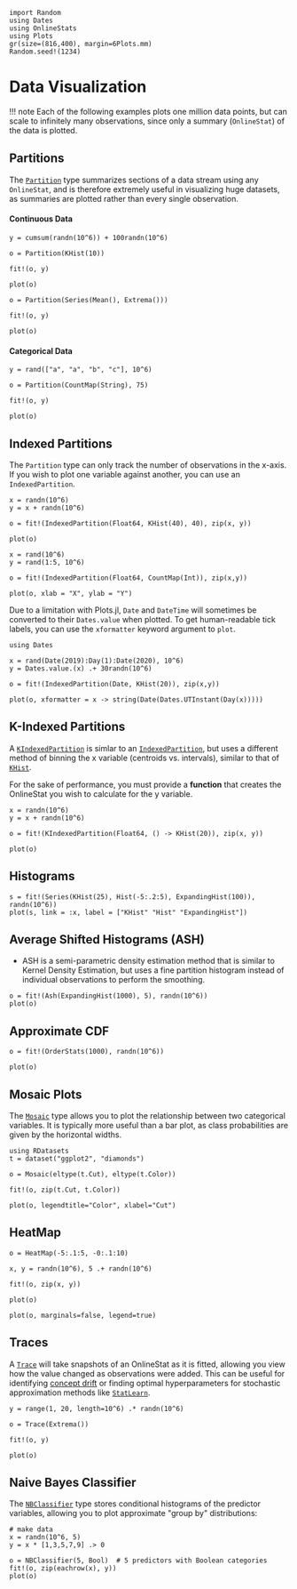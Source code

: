 ```@setup setup
import Random
using Dates
using OnlineStats
using Plots
gr(size=(816,400), margin=6Plots.mm)
Random.seed!(1234)
```

# Data Visualization

!!! note
    Each of the following examples plots one million data points, but can scale to infinitely many
    observations, since only a summary (`OnlineStat`) of the data is plotted.

## Partitions

The [`Partition`](@ref) type summarizes sections of a data stream using any `OnlineStat`,
and is therefore extremely useful in visualizing huge datasets, as summaries are plotted
rather than every single observation.

#### Continuous Data

```@example setup
y = cumsum(randn(10^6)) + 100randn(10^6)

o = Partition(KHist(10))

fit!(o, y)

plot(o)
```


```@example setup
o = Partition(Series(Mean(), Extrema()))

fit!(o, y)

plot(o)
```


#### Categorical Data

```@example setup
y = rand(["a", "a", "b", "c"], 10^6)

o = Partition(CountMap(String), 75)

fit!(o, y)

plot(o)
```


## Indexed Partitions

The `Partition` type can only track the number of observations in the x-axis.  If you wish
to plot one variable against another, you can use an `IndexedPartition`.


```@example setup
x = randn(10^6)
y = x + randn(10^6)

o = fit!(IndexedPartition(Float64, KHist(40), 40), zip(x, y))

plot(o)
```


```@example setup
x = rand(10^6)
y = rand(1:5, 10^6)

o = fit!(IndexedPartition(Float64, CountMap(Int)), zip(x,y))

plot(o, xlab = "X", ylab = "Y")
```

Due to a limitation with Plots.jl, `Date` and `DateTime` will sometimes be converted to their `Dates.value` when plotted.  To get human-readable tick labels, you can use the `xformatter` keyword argument to `plot`.

```@example setup
using Dates

x = rand(Date(2019):Day(1):Date(2020), 10^6)
y = Dates.value.(x) .+ 30randn(10^6)

o = fit!(IndexedPartition(Date, KHist(20)), zip(x,y))

plot(o, xformatter = x -> string(Date(Dates.UTInstant(Day(x)))))
```

## K-Indexed Partitions

A [`KIndexedPartition`](@ref) is simlar to an [`IndexedPartition`](@ref), but uses a different method
of binning the x variable (centroids vs. intervals), similar to that of [`KHist`](@ref).

For the sake of performance, you must provide a **function** that creates
the OnlineStat you wish to calculate for the y variable.

```@example setup
x = randn(10^6)
y = x + randn(10^6)

o = fit!(KIndexedPartition(Float64, () -> KHist(20)), zip(x, y))

plot(o)
```

## Histograms

```@example setup
s = fit!(Series(KHist(25), Hist(-5:.2:5), ExpandingHist(100)), randn(10^6))
plot(s, link = :x, label = ["KHist" "Hist" "ExpandingHist"])
```

## Average Shifted Histograms (ASH)

- ASH is a semi-parametric density estimation method that is similar to Kernel Density Estimation,
  but uses a fine partition histogram instead of individual observations to perform the smoothing.

```@example setup
o = fit!(Ash(ExpandingHist(1000), 5), randn(10^6))
plot(o)
```

## Approximate CDF

```@example setup
o = fit!(OrderStats(1000), randn(10^6))

plot(o)
```

## Mosaic Plots

The [`Mosaic`](@ref) type allows you to plot the relationship between two categorical variables.
It is typically more useful than a bar plot, as class probabilities are given by the horizontal
widths.

```@example setup
using RDatasets
t = dataset("ggplot2", "diamonds")

o = Mosaic(eltype(t.Cut), eltype(t.Color))

fit!(o, zip(t.Cut, t.Color))

plot(o, legendtitle="Color", xlabel="Cut")
```

## HeatMap

```@example setup
o = HeatMap(-5:.1:5, -0:.1:10)

x, y = randn(10^6), 5 .+ randn(10^6)

fit!(o, zip(x, y))

plot(o)
```


```@example setup
plot(o, marginals=false, legend=true)
```


## Traces

A [`Trace`](@ref) will take snapshots of an OnlineStat as it is fitted, allowing you view how the value changed as observations were added.  This can be useful for identifying [concept drift](https://en.wikipedia.org/wiki/Concept_drift) or finding optimal hyperparameters for stochastic approximation methods like [`StatLearn`](@ref).

```@example setup
y = range(1, 20, length=10^6) .* randn(10^6)

o = Trace(Extrema())

fit!(o, y)

plot(o)
```


## Naive Bayes Classifier

The [`NBClassifier`](@ref) type stores conditional histograms of the predictor variables, allowing you to plot approximate "group by" distributions:

```@example setup
# make data
x = randn(10^6, 5)
y = x * [1,3,5,7,9] .> 0

o = NBClassifier(5, Bool)  # 5 predictors with Boolean categories
fit!(o, zip(eachrow(x), y))
plot(o)
```
